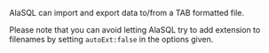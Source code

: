 AlaSQL can import and export data to/from a TAB formatted file. 

Please note that you can avoid letting AlaSQL try to add extension to filenames by setting `autoExt:false` in the options given. 
